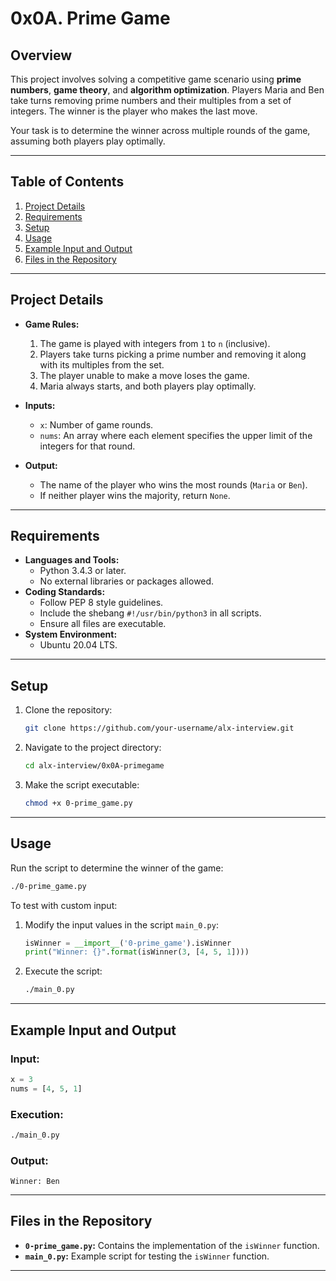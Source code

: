 # **0x0A. Prime Game**

## **Overview**
This project involves solving a competitive game scenario using **prime numbers**, **game theory**, and **algorithm optimization**. Players Maria and Ben take turns removing prime numbers and their multiples from a set of integers. The winner is the player who makes the last move.

Your task is to determine the winner across multiple rounds of the game, assuming both players play optimally.

---

## **Table of Contents**
1. [Project Details](#project-details)
2. [Requirements](#requirements)
3. [Setup](#setup)
4. [Usage](#usage)
5. [Example Input and Output](#example-input-and-output)
6. [Files in the Repository](#files-in-the-repository)

---

## **Project Details**
- **Game Rules:**
  1. The game is played with integers from `1` to `n` (inclusive).
  2. Players take turns picking a prime number and removing it along with its multiples from the set.
  3. The player unable to make a move loses the game.
  4. Maria always starts, and both players play optimally.

- **Inputs:**
  - `x`: Number of game rounds.
  - `nums`: An array where each element specifies the upper limit of the integers for that round.

- **Output:**
  - The name of the player who wins the most rounds (`Maria` or `Ben`).
  - If neither player wins the majority, return `None`.

---

## **Requirements**
- **Languages and Tools:**
  - Python 3.4.3 or later.
  - No external libraries or packages allowed.
- **Coding Standards:**
  - Follow PEP 8 style guidelines.
  - Include the shebang `#!/usr/bin/python3` in all scripts.
  - Ensure all files are executable.
- **System Environment:**
  - Ubuntu 20.04 LTS.

---

## **Setup**
1. Clone the repository:
   ```bash
   git clone https://github.com/your-username/alx-interview.git
   ```

2. Navigate to the project directory:
   ```bash
   cd alx-interview/0x0A-primegame
   ```

3. Make the script executable:
   ```bash
   chmod +x 0-prime_game.py
   ```

---

## **Usage**
Run the script to determine the winner of the game:
```bash
./0-prime_game.py
```

To test with custom input:
1. Modify the input values in the script `main_0.py`:
   ```python
   isWinner = __import__('0-prime_game').isWinner
   print("Winner: {}".format(isWinner(3, [4, 5, 1])))
   ```

2. Execute the script:
   ```bash
   ./main_0.py
   ```

---

## **Example Input and Output**
### **Input:**
```python
x = 3
nums = [4, 5, 1]
```

### **Execution:**
```bash
./main_0.py
```

### **Output:**
```
Winner: Ben
```

---

## **Files in the Repository**
- **`0-prime_game.py`:** Contains the implementation of the `isWinner` function.
- **`main_0.py`:** Example script for testing the `isWinner` function.

---
